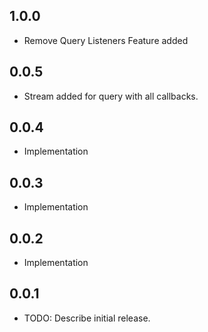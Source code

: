 ## 1.0.0

* Remove Query Listeners Feature added

## 0.0.5

* Stream added for query with all callbacks.

## 0.0.4

* Implementation

## 0.0.3

* Implementation

## 0.0.2

* Implementation


## 0.0.1

* TODO: Describe initial release.
